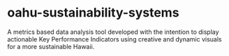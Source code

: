 # oahu-sustainability-systems
A metrics based data analysis tool developed with the intention to display actionable Key Performance Indicators using creative and dynamic visuals for a more sustainable Hawaii.
